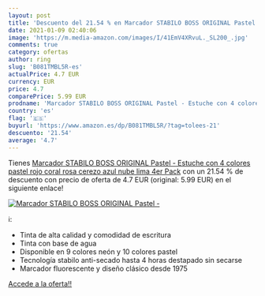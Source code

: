 ```yaml
---
layout: post
title: 'Descuento del 21.54 % en Marcador STABILO BOSS ORIGINAL Pastel - '
date: 2021-01-09 02:40:06
image: 'https://m.media-amazon.com/images/I/41EmV4XRvuL._SL200_.jpg'
comments: true
category: ofertas
author: ring
slug: 'B081TMBL5R-es'
actualPrice: 4.7 EUR
currency: EUR
price: 4.7
comparePrice: 5.99 EUR
prodname: 'Marcador STABILO BOSS ORIGINAL Pastel - Estuche con 4 colores pastel  rojo coral  rosa cerezo  azul nube  lima  4er Pack'
country: 'es'
flag: '🇪🇸'
buyurl: 'https://www.amazon.es/dp/B081TMBL5R/?tag=tolees-21'
descuento: '21.54'
average: '4.7'
---
```


Tienes [Marcador STABILO BOSS ORIGINAL Pastel - Estuche con 4 colores pastel  rojo coral  rosa cerezo  azul nube  lima  4er Pack](https://www.amazon.es/dp/B081TMBL5R/?tag=tolees-21) con un 21.54 % de descuento con precio de oferta de 4.7 EUR (original: 5.99 EUR) en el siguiente enlace!

[![Marcador STABILO BOSS ORIGINAL Pastel - ](https://m.media-amazon.com/images/I/41EmV4XRvuL._SL200_.jpg)](https://www.amazon.es/dp/B081TMBL5R/?tag=tolees-21)

ℹ️:

- Tinta de alta calidad y comodidad de escritura
- Tinta con base de agua
- Disponible en 9 colores neón y 10 colores pastel
- Tecnología stabilo anti-secado hasta 4 horas destapado sin secarse
- Marcador fluorescente y diseño clásico desde 1975

[Accede a la oferta!!](https://www.amazon.es/dp/B081TMBL5R/?tag=tolees-21)
